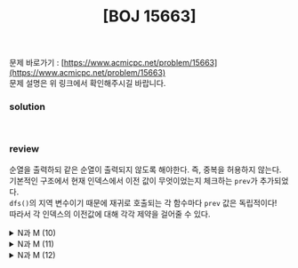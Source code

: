 ﻿---
toc: true
title:  "[BOJ 15663]"
last_modified_at:   2020-09-08
categories : PS2020
excerpt: "N과 M (9~12)"
image: "/images/15663.png"
sitemap :
  changefreq : weekly
  priority : 1.0
---
문제 바로가기 : [https://www.acmicpc.net/problem/15663](https://www.acmicpc.net/problem/15663)<br>
문제 설명은 위 링크에서 확인해주시길 바랍니다.

### solution
<script src="https://gist.github.com/yooniversal/1d7a15c3207b244a950950ebad1861da.js"></script>
<br>

### review
순열을 출력하되 같은 순열이 출력되지 않도록 해야한다. 즉, 중복을 허용하지 않는다.<br>
기본적인 구조에서 현재 인덱스에서 이전 값이 무엇이었는지 체크하는 `prev`가 추가되었다.<br>
`dfs()`의 지역 변수이기 때문에 재귀로 호출되는 각 함수마다 `prev` 값은 독립적이다!<br>
따라서 각 인덱스의 이전값에 대해 각각 제약을 걸어줄 수 있다.

<details>
<summary>N과 M (10)</summary>
<div markdown="1">
### solution
<script src="https://gist.github.com/yooniversal/52dd4190ecd4a38fca31a50c1d42d2fd.js"></script>
<br>

### review
BOJ 15663: N과 M (9)에서 전역 변수 `cur`만 추가시켰다.<br>
변수 이름만 `cur`이고 사실 *prev*에 가깝지만.. `cur`는 직전에 입력된 변수의 값을 저장한다.<br>
그리고 다음에 입력되는 값이 `cur`보다 작으면 진행되지 않도록 한다. (조건)<br>
`dfs()`가 for loop에서 끝났다면 `cur`을 0으로 초기화 해줌으로서 다음 차례에 영향을 주지 않도록 하자.
</div>
</details>

<details>
<summary>N과 M (11)</summary>
<div markdown="1">
### solution
<script src="https://gist.github.com/yooniversal/408faf1600cf10bc85676c8791666072.js"></script>
<br>

### review
BOJ 15664: N과 M (10)에서 약간 수정했다.<br>
일단 같은 숫자를 여러번 선택할 수 있기 때문에 주어지는 숫자가 여러번 나오는건 의미가 없다. 그래서 중복을 제거해줬다.<br>
이후 숫자는 최대 `m`번 나올 수 있으므로 새로운 배열 `arr`에 숫자를 `m`번 넣어주고 `dfs()`에 돌려줬다.
</div>
</details>

<details>
<summary>N과 M (12)</summary>
<div markdown="1">
### solution
<script src="https://gist.github.com/yooniversal/408faf1600cf10bc85676c8791666072.js"></script>
<br>

### review
BOJ 15664: N과 M (10) + BOJ 15665: N과 M (11)<br>
N과 M 시리즈 끝!
</div>
</details>

<script src="https://utteranc.es/client.js"
        repo="yooniversal/blog-comments"
        issue-term="pathname"
        theme="github-light"
        crossorigin="anonymous"
        async>
</script>

